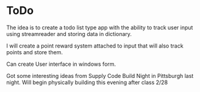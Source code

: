# ToDo



The idea is to create a todo list type app with the ability to track user input using streamreader and storing data in dictionary. 



I will create a point reward system attached to input that will also track points and store them.




Can create User interface in windows form.

Got some interesting ideas from Supply Code Build Night in Pittsburgh last night. Will begin physically building this evening after class 2/28
